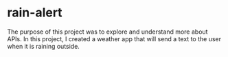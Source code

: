 # rain-alert
The purpose of this project was to explore and understand more about APIs. In this project, I created a weather app that will send a text to the user when it is raining outside.
